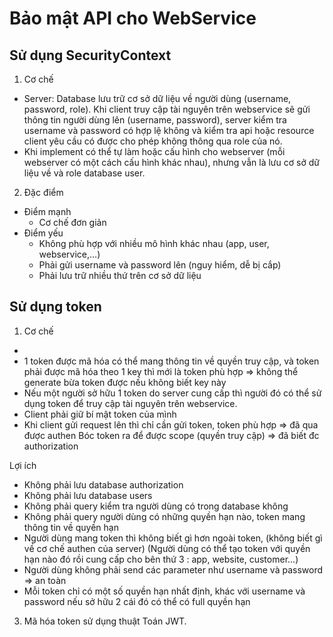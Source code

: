 # Bảo mật API cho WebService

## Sử dụng SecurityContext
1. Cơ chế 
  - Server: Database lưu trữ cơ sở dữ liệu về người dùng (username, password, role). Khi client truy cập tài nguyên trên webservice sẽ gửi thông tin người dùng lên (username, password), server kiểm tra username và password có hợp lệ không và kiểm tra api hoặc resource client yêu cầu có được cho phép không thông qua role của nó. 
  - Khi implement có thể tự làm hoặc cấu hình cho webserver (mỗi webserver có một cách cấu hình khác nhau), nhưng vẫn là lưu cơ sở dữ liệu về và role database user.

2. Đặc điểm 
  - Điểm mạnh 
    + Cơ chế đơn giản
  - Điểm yếu 
    + Không phù hợp với nhiều mô hình khác nhau (app, user, webservice,...)
    + Phải gửi username và password lên (nguy hiểm, dễ bị cắp)
    + Phải lưu trữ nhiều thứ trên cơ sở dữ liệu 


## Sử dụng token 
1. Cơ chế 
  -
  - 1 token được mã hóa có thể mang thông tin về quyền truy cập, và token phải được mã hóa theo 1 key thì mới là token phù hợp => không thể generate bừa token được nếu không biết key này 
  - Nếu một người sở hữu 1 token do server cung cấp thì người đó có thể sử dụng token để truy cập tài nguyên trên webservice.
  - Client phải giữ bí mật token của mình 
  - Khi client gửi request lên thì chỉ cần gửi token, token phù hợp => đã qua được authen 
    Bóc token ra để được scope (quyền truy cập) => đã biết đc authorization 
  
  Lợi ích 
  - Không phải lưu database authorization 
  - Không phải lưu database users 
  - Không phải query kiểm tra người dùng có trong database không 
  - Không phải query người dùng có những quyền hạn nào, token mang thông tin về quyền hạn 
  - Người dùng mang token thì không biết gì hơn ngoài token, (không biết gì về cơ chế authen của server)
    (Người dùng có thể tạo token với quyền hạn nào đó rồi cung cấp cho bên thứ 3 : app, website, customer...)
  - Người dùng không phải send các parameter như username và password => an toàn 
  - Mỗi token chỉ có một số quyền hạn nhất định, khác với username và password nếu sở hữu 2 cái đó có thể có full quyền hạn
  
  
3. Mã hóa token sử dụng thuật Toán JWT. 
  

